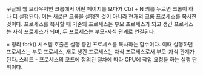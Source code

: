 구글의 웹 브라우저인 크롬에서 어떤 페이지를 보다가 Ctrl + N 키를 누르면 크롬이 하나 더 실행된다. 이는 새로운 크롬을 실행한 것이 아니라 현재의 크롬 프로세스를 복사한 것이다. 프로세스를 복사할 때 기존의 프로세스는 부모 프로세스가 되고 생긴 프로세스는 자식 프로세스가 되며, 두 프로세스는 부모-자식 관계로 연결된다.

= 정리 
fork() 시스템 호출은 실행 중인 프로세스를 복사하는 함수이다. 이때 실행하던 프로세스는 부모 프로세스, 새로 생긴 프로세스는 자식 프로세스로서 부모-자식 관계가 된다.
스레드 - 프로세스의 코드에 정의된 절차에 따라 CPU에 작업 요청을 하는 실행 단위이다.